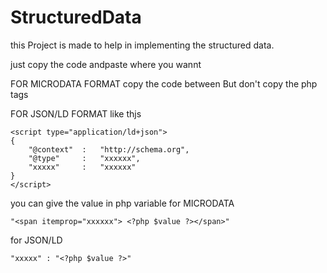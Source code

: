# StructuredData

this Project is made to help in implementing the structured data.


just copy the code andpaste where you wannt

FOR MICRODATA FORMAT
copy the code between But don't copy the php tags

FOR JSON/LD FORMAT like thjs
```
<script type="application/ld+json">                                        
{
    "@context"  :   "http://schema.org",
    "@type"     :   "xxxxxx",               
    "xxxxx"     :   "xxxxxx"
}
</script>
```
you can give the value in php variable
for MICRODATA
```
"<span itemprop="xxxxxx"> <?php $value ?></span>"
```
for JSON/LD
```
"xxxxx" : "<?php $value ?>"
```
